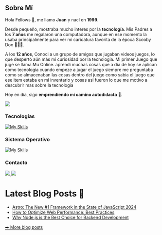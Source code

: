 ## Sobre Mí  

Hola Fellows 👋, me llamo **Juan** y nací en **1999**.  

Desde pequeño, mostraba mucho interes por la **tecnología**. Mis Padres a los **7 años** me regalaron una computadora, aunque en ese momento la usaba principalmente para ver mi caricatura favorita de la época Scooby Doo 🐶🔎😂.

A los **12 años**, Conoci a un grupo de amigos que jugaban videos juegos, lo que despertó aún más mi curiosidad por la tecnologia. Mi primer Juego que juge se llama Mu Online. aprendi muchas cosas que a dia de hoy se aplican como tecnologia cuando empeze a jugar el juego siempre me preguntaba como se almacenaban las cosas dentro del juego como sabia el juego que ese item estaba en mi inventario y cosas asi fueron lo que me motivo a descubrir mas sobre la tecnologia

Hoy en día, sigo **emprendiendo mi camino autodidacta** 🚀.



<a href="https://www.x.com/codegeekery" target="_blank" rel="noreferrer"><img
src="https://img.shields.io/twitter/follow/codegeekery?logo=twitter&style=for-the-badge&color=10b981&labelColor=1c1917"
/></a>

### Tecnologias

[![My Skills](https://skillicons.dev/icons?i=js,py,raspberrypi,react,remix,tailwind,ts,vite,vscode,npm,redis,postgres,nodejs,nginx,nextjs,github,git,express,docker,css,cloudflare,aws,mongodb,notion,prisma,discord,flask,githubactions,gitlab,html)](https://skillicons.dev)


### Sistema Operativo

[![My Skills](https://skillicons.dev/icons?i=arch,windows,apple)](https://skillicons.dev)


### Contacto

<p align="left">
  <a href="https://www.linkedin.com/in/juan-gouveia/">
    <img src="https://skillicons.dev/icons?i=linkedin" />
  </a>
    <a href="https://x.com/codegeekery">
    <img src="https://skillicons.dev/icons?i=twitter" />
    </a>
</p>




<!-- ARTICLES:START -->
# Latest Blog Posts 📝

- [Astro: The New #1 Framework in the State of JavaScript 2024](https://www.codegeekery.com/posts/astro-the-new-1-framework-in-the-state-of-javascript-2024)
- [How to Optimize Web Performance: Best Practices](https://www.codegeekery.com/posts/how-to-optimize-web-performance-best-practices)
- [Why Node.js is the Best Choice for Backend Development](https://www.codegeekery.com/posts/why-node-js-is-the-best-choice-for-backend-development)

[➡️ More blog posts](https://www.codegeekery.com/blog)
<!-- ARTICLES:END -->